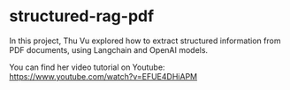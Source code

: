 # structured-rag-pdf
In this project, Thu Vu explored how to extract structured information from PDF documents, using Langchain and OpenAI models.

You can find her video tutorial on Youtube:
https://www.youtube.com/watch?v=EFUE4DHiAPM
